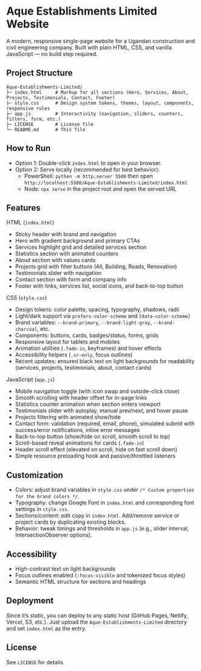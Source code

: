 # Aque Establishments Limited Website

A modern, responsive single-page website for a Ugandan construction and civil engineering company. Built with plain HTML, CSS, and vanilla JavaScript — no build step required.

## Project Structure

```
Aque-Establishments-Limited/
├─ index.html     # Markup for all sections (Hero, Services, About, Projects, Testimonials, Contact, Footer)
├─ style.css      # Design system tokens, themes, layout, components, responsive rules
├─ app.js         # Interactivity (navigation, sliders, counters, filters, form, etc.)
├─ LICENSE        # License file
└─ README.md      # This file
```

## How to Run
- Option 1: Double-click `index.html` to open in your browser.
- Option 2: Serve locally (recommended for best behavior):
  - PowerShell: `python -m http.server 5500` then open `http://localhost:5500/Aque-Establishments-Limited/index.html`
  - Node: `npx serve` in the project root and open the served URL

## Features

HTML (`index.html`)
- Sticky header with brand and navigation
- Hero with gradient background and primary CTAs
- Services highlight grid and detailed services section
- Statistics section with animated counters
- About section with values cards
- Projects grid with filter buttons (All, Building, Roads, Renovation)
- Testimonials slider with navigation
- Contact section with form and company info
- Footer with links, services list, social icons, and back-to-top button

CSS (`style.css`)
- Design tokens: color palette, spacing, typography, shadows, radii
- Light/dark support via `prefers-color-scheme` and `[data-color-scheme]`
- Brand variables: `--brand-primary`, `--brand-light-gray`, `--brand-charcoal`, etc.
- Components: buttons, cards, badges/status, forms, grids
- Responsive layout for tablets and mobiles
- Animation utilities (`.fade-in`, keyframes) and hover effects
- Accessibility helpers (`.sr-only`, focus outlines)
- Recent updates: ensured black text on light backgrounds for readability (services, projects, testimonials, about, contact cards)

JavaScript (`app.js`)
- Mobile navigation toggle (with icon swap and outside-click close)
- Smooth scrolling with header offset for in-page links
- Statistics counter animation when section enters viewport
- Testimonials slider with autoplay, manual prev/next, and hover pause
- Projects filtering with animated show/hide
- Contact form: validation (required, email, phone), simulated submit with success/error notifications, inline error messages
- Back-to-top button (show/hide on scroll, smooth scroll to top)
- Scroll-based reveal animations for cards (`.fade-in`)
- Header scroll effect (elevated on scroll, hide on fast scroll down)
- Simple resource preloading hook and passive/throttled listeners

## Customization
- Colors: adjust brand variables in `style.css` under `/* Custom properties for the brand colors */`.
- Typography: change Google Font in `index.html` and corresponding font settings in `style.css`.
- Sections/content: edit copy in `index.html`. Add/remove service or project cards by duplicating existing blocks.
- Behavior: tweak timings and thresholds in `app.js` (e.g., slider interval, IntersectionObserver options).

## Accessibility
- High-contrast text on light backgrounds
- Focus outlines enabled (`:focus-visible` and tokenized focus styles)
- Semantic HTML structure for sections and headings

## Deployment
Since it’s static, you can deploy to any static host (GitHub Pages, Netlify, Vercel, S3, etc.). Just upload the `Aque-Establishments-Limited` directory and set `index.html` as the entry.

## License
See `LICENSE` for details.
